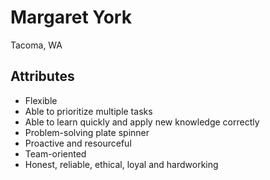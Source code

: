 Margaret York
=============
Tacoma, WA

Attributes
----------
* Flexible
* Able to prioritize multiple tasks
* Able to learn quickly and apply new knowledge correctly
* Problem-solving plate spinner
* Proactive and resourceful
* Team-oriented
* Honest, reliable, ethical, loyal and hardworking


